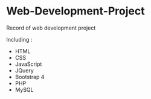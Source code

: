 # Web-Development-Project
Record of web development project 

Including : 

- HTML
- CSS
- JavaScript
- JQuery
- Bootstrap 4
- PHP
- MySQL
